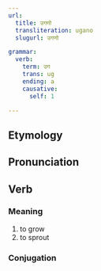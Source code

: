 ```yaml
---
url:
  title: उगणो
  transliteration: ugano
  slugurl: उगणो

grammar: 
  verb:
    term: उग
    trans: ug
    ending: a
    causative:
      self: 1

---
```

## Etymology

## Pronunciation

## Verb
### Meaning
1. to grow
2. to sprout

### Conjugation
<verb-conj :grammar="grammar"></verb-conj>